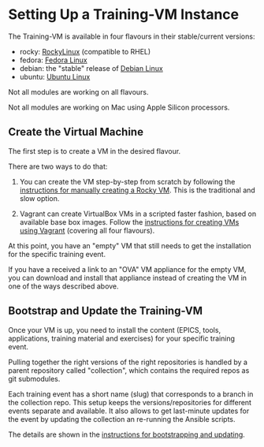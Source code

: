 # Setting Up a Training-VM Instance

The Training-VM is available in four flavours in their stable/current versions:
- rocky: [RockyLinux](https://rockylinux.org/) (compatible to RHEL)
- fedora: [Fedora Linux](https://fedoraproject.org/)
- debian: the "stable" release of [Debian Linux](https://www.debian.org/)
- ubuntu: [Ubuntu Linux](https://ubuntu.com/)

Not all modules are working on all flavours.

Not all modules are working on Mac using Apple Silicon processors.

## Create the Virtual Machine

The first step is to create a VM in the desired flavour.

There are two ways to do that:

1. You can create the VM step-by-step from scratch
   by following the
   [instructions for manually creating a Rocky VM](creating-vm-from-scratch.md).
   This is the traditional and slow option.

2. Vagrant can create VirtualBox VMs in a scripted faster fashion,
   based on available base box images.
   Follow the
   [instructions for creating VMs using Vagrant](creating-vm-using-vagrant.md)
   (covering all four flavours).

At this point, you have an "empty" VM
that still needs to get the installation for the specific training event.

If you have a received a link to an "OVA" VM appliance for the empty VM,
you can download and install that appliance
instead of creating the VM in one of the ways described above.

## Bootstrap and Update the Training-VM

Once your VM is up,
you need to install the content
(EPICS, tools, applications, training material and exercises)
for your specific training event.

Pulling together the right versions of the right repositories
is handled by a parent repository called "collection",
which contains the required repos as git submodules.

Each training event has a short name (slug)
that corresponds to a branch in the collection repo.
This setup keeps the versions/repositories for different events
separate and available.
It also allows to get last-minute updates for the event
by updating the collection an re-running the Ansible scripts.

The details are shown in the
[instructions for bootstrapping and updating](bootstrap-update-vm.md).
